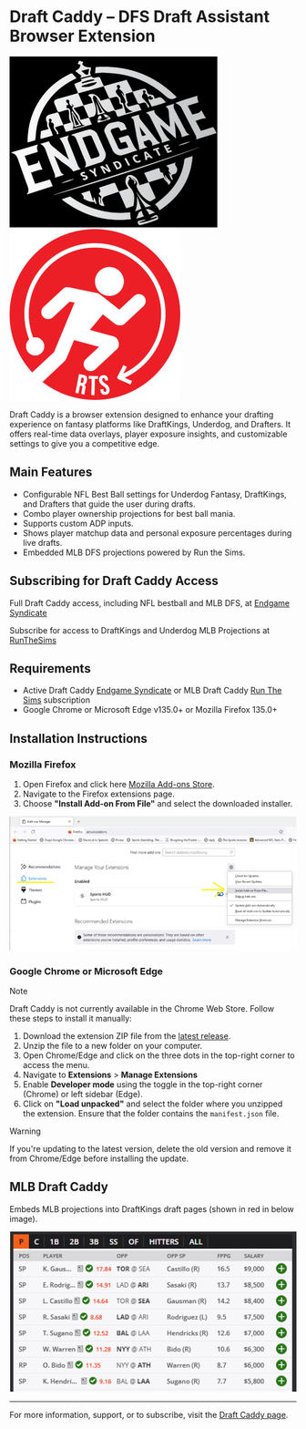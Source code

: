 # Draft Caddy – DFS Draft Assistant Browser Extension

![Endgame Syndicate](images/EndgameSyndicateLogo.png)![Run The Sims](images/RunTheSimsLogo.png)

Draft Caddy is a browser extension designed to enhance your drafting experience on fantasy platforms like DraftKings, Underdog, and Drafters. It offers real-time data overlays, player exposure insights, and customizable settings to give you a competitive edge.

## Main Features

- Configurable NFL Best Ball settings for Underdog Fantasy, DraftKings, and Drafters that guide the user during drafts.
- Combo player ownership projections for best ball mania.
- Supports custom ADP inputs.
- Shows player matchup data and personal exposure percentages during live drafts.
- Embedded MLB DFS projections powered by Run the Sims.

## Subscribing for Draft Caddy Access

Full Draft Caddy access, including NFL bestball and MLB DFS, at [Endgame Syndicate](https://endgamesyndicate.com/draft-caddy/)

Subscribe for access to DraftKings and Underdog MLB Projections at [RunTheSims](https://runthesims.com/subscribe)

## Requirements

- Active Draft Caddy [Endgame Syndicate](https://endgamesyndicate.com/draft-caddy/) or MLB Draft Caddy [Run The Sims](https://runthesims.com/subscribe) subscription
- Google Chrome or Microsoft Edge v135.0+ or Mozilla Firefox 135.0+

## Installation Instructions

### Mozilla Firefox

1. Open Firefox and click here [Mozilla Add-ons Store](https://addons.mozilla.org/en-US/firefox/addon/draft-caddy/).
2. Navigate to the Firefox extensions page.
3. Choose **"Install Add-on From File"** and select the downloaded installer.

![Firefox Install](images/FirefoxInstall.png)

### Google Chrome or Microsoft Edge

> [!NOTE]
> Draft Caddy is not currently available in the Chrome Web Store. Follow these steps to install it manually:

1. Download the extension ZIP file from the [latest release](https://github.com/runthesims/Draft-Caddy-Releases/releases).
2. Unzip the file to a new folder on your computer.
3. Open Chrome/Edge and click on the three dots in the top-right corner to access the menu.
4. Navigate to **Extensions** > **Manage Extensions**
5. Enable **Developer mode** using the toggle in the top-right corner (Chrome) or left sidebar (Edge).
6. Click on **"Load unpacked"** and select the folder where you unzipped the extension. Ensure that the folder contains the `manifest.json` file.

> [!WARNING]
> If you're updating to the latest version, delete the old version and remove it from Chrome/Edge before installing the update.

## MLB Draft Caddy

Embeds MLB projections into DraftKings draft pages (shown in red in below image).

![MLB Draft Caddy](images/DraftKingsMLB.png)

---

For more information, support, or to subscribe, visit the [Draft Caddy page](https://endgamesyndicate.com/draft-caddy/).
